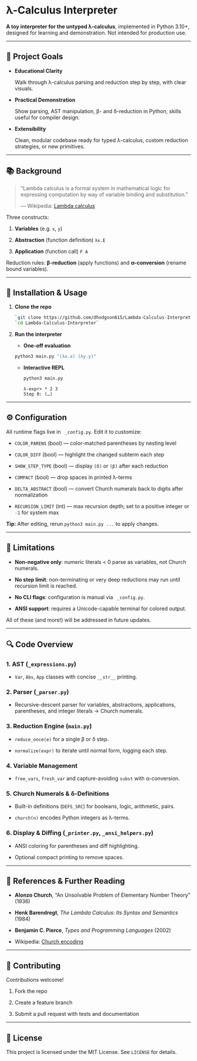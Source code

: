 # λ-Calculus Interpreter

**A toy interpreter for the untyped λ-calculus**, implemented in Python 3.10+,
designed for learning and demonstration. Not intended for production use.

---

## 🎯 Project Goals

- **Educational Clarity**

  Walk through λ-calculus parsing and reduction step by step, with clear
  visuals.

- **Practical Demonstration**

  Show parsing, AST manipulation, β- and δ-reduction in Python, skills useful
  for compiler design.

- **Extensibility**

  Clean, modular codebase ready for typed λ-calculus, custom reduction
  strategies, or new primitives.

---

## 📚 Background

> “Lambda calculus is a formal system in mathematical logic for expressing
> computation by way of variable binding and substitution.”
>
> — Wikipedia: [Lambda calculus](https://en.wikipedia.org/wiki/Lambda_calculus)

Three constructs:

1. **Variables** (e.g. `x`, `y`)

2. **Abstraction** (function definition) `λx.E`

3. **Application** (function call) `F A`

Reduction rules: **β-reduction** (apply functions) and **α-conversion** (rename
bound variables).

---

## 🚀 Installation & Usage

1. **Clone the repo**

   ```bash
   `git clone https://github.com/dhodgson615/Lambda-Calculus-Interpreter.git`
   `cd Lambda-Calculus-Interpreter`
   ```

2. **Run the interpreter**

    - **One-off evaluation**

    ```bash
    python3 main.py "(λx.x) (λy.y)"
    ```

   - **Interactive REPL**

     ```bash
     python3 main.py
     ```

     ```text
     λ-expr> * 2 3
     Step 0: (…)
     ```

---

## ⚙️ Configuration

All runtime flags live in ` _config.py`. Edit it to customize:

- `COLOR_PARENS` (bool) — color-matched parentheses by nesting level

- `COLOR_DIFF` (bool) — highlight the changed subterm each step

- `SHOW_STEP_TYPE` (bool) — display `(δ)` or `(β)` after each reduction

- `COMPACT` (bool) — drop spaces in printed λ-terms

- `DELTA_ABSTRACT` (bool) — convert Church numerals back to digits after
  normalization

- `RECURSION_LIMIT` (int)  — max recursion depth; set to a positive integer or
  `-1` for system max

**Tip:** After editing, rerun `python3 main.py ...` to apply changes.

---

## 🚩 Limitations

- **Non-negative only**: numeric literals < 0 parse as variables, not Church
  numerals.

- **No step limit**: non-terminating or very deep reductions may run until
  recursion limit is reached.

- **No CLI flags**: configuration is manual via ` _config.py`.

- **ANSI support**: requires a Unicode-capable terminal for colored output.

All of these (and more!) will be addressed in future updates.

---

## 🔍 Code Overview

### 1. AST (`_expressions.py`)

- `Var`, `Abs`, `App` classes with concise `__str__` printing.

### 2. Parser (`_parser.py`)

- Recursive-descent parser for variables, abstractions, applications,
  parentheses, and integer literals → Church numerals.

### 3. Reduction Engine (`main.py`)

- `reduce_once(e)` for a single β or δ step.

- `normalize(expr)` to iterate until normal form, logging each step.

### 4. Variable Management

- `free_vars`, `fresh_var` and capture-avoiding `subst` with α-conversion.

### 5. Church Numerals & δ-Definitions

- Built-in definitions (`DEFS_SRC`) for booleans, logic, arithmetic, pairs.

- `church(n)` encodes Python integers as λ-terms.

### 6. Display & Diffing (`_printer.py`, `_ansi_helpers.py`)

- ANSI coloring for parentheses and diff highlighting.

- Optional compact printing to remove spaces.

---

## 📖 References & Further Reading

- **Alonzo Church**, “An Unsolvable Problem of Elementary Number Theory” (1936)

- **Henk Barendregt**, _The Lambda Calculus: Its Syntax and Semantics_ (1984)

- **Benjamin C. Pierce**, _Types and Programming Languages_ (2002)

- Wikipedia: [Church encoding](https://en.wikipedia.org/wiki/Church_encoding)

---

## 🤝 Contributing

Contributions welcome!

1. Fork the repo

2. Create a feature branch

3. Submit a pull request with tests and documentation

---

## 📜 License

This project is licensed under the MIT License. See `LICENSE` for details.

